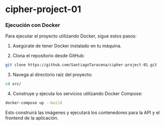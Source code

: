 # cipher-project-01

### Ejecución con Docker

Para ejecutar el proyecto utilizando Docker, sigue estos pasos:

1. Asegúrate de tener Docker instalado en tu máquina.

2. Clona el repositorio desde GitHub:

```bash
git clone https://github.com/SantiagoTaracena/cipher-project-01.git
```

3. Navega al directorio raíz del proyecto:

```bash
cd src/
```

4. Construye y ejecuta los servicios utilizando Docker Compose:

```bash
docker-compose up --build
```

Esto construirá las imágenes y ejecutará los contenedores para la API y el frontend de la aplicación.
